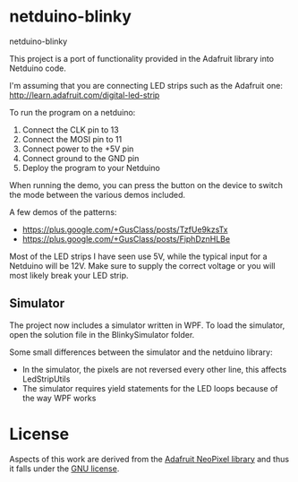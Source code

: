 netduino-blinky
===============

netduino-blinky

This project is a port of functionality provided in the Adafruit library into 
Netduino code. 

I'm assuming that you are connecting LED strips such as the Adafruit one:
http://learn.adafruit.com/digital-led-strip

To run the program on a netduino:

1. Connect the CLK pin to 13
2. Connect the MOSI pin to 11
3. Connect power to the +5V pin
4. Connect ground to the GND pin
5. Deploy the program to your Netduino

When running the demo, you can press the button on the device to 
switch the mode between the various demos included.

A few demos of the patterns:

* https://plus.google.com/+GusClass/posts/TzfUe9kzsTx
* https://plus.google.com/+GusClass/posts/FiphDznHLBe

Most of the LED strips I have seen use 5V, while the typical input for a 
Netduino will be 12V. Make sure to supply the correct voltage or you will
most likely break your LED strip.

## Simulator ##

The project now includes a simulator written in WPF. To load the simulator,
open the solution file in the BlinkySimulator folder.

Some small differences between the simulator and the netduino library:

* In the simulator, the pixels are not reversed every other line, this affects LedStripUtils
* The simulator requires yield statements for the LED loops because of the way WPF works

License
=======

Aspects of this work are derived from the [Adafruit NeoPixel library](https://github.com/adafruit/Adafruit_NeoPixel) and thus it falls under the [GNU license](http://www.gnu.org/copyleft/gpl.html).
